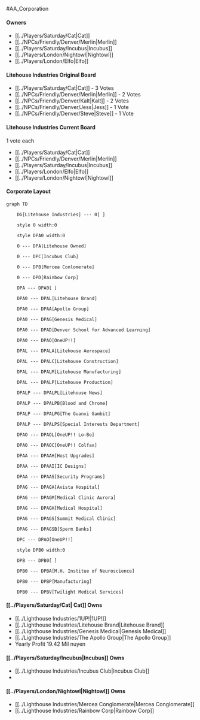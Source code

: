 #AA_Corporation
#### Owners
- [[../Players/Saturday/Cat|Cat]]
- [[../NPCs/Friendly/Denver/Merlin|Merlin]] 
- [[../Players/Saturday/Incubus|Incubus]]
- [[../Players/London/Nightowl|Nightowl]]
- [[../Players/London/Elfo|Elfo]]

#### Litehouse Industries Original Board
- [[../Players/Saturday/Cat|Cat]] - 3 Votes
- [[../NPCs/Friendly/Denver/Merlin|Merlin]] - 2 Votes
- [[../NPCs/Friendly/Denver/Kalt|Kalt]] - 2 Votes
- [[../NPCs/Friendly/Denver/Jess|Jess]] - 1 Vote
- [[../NPCs/Friendly/Denver/Steve|Steve]] - 1 Vote

#### Litehouse Industries Current Board
1 vote each
- [[../Players/Saturday/Cat|Cat]]
- [[../NPCs/Friendly/Denver/Merlin|Merlin]]
- [[../Players/Saturday/Incubus|Incubus]]
- [[../Players/London/Elfo|Elfo]]
- [[../Players/London/Nightowl|Nightowl]]

#### Corporate Layout
```mermaid
graph TD

    DG[Litehouse Industries] --- 0[ ]

    style 0 width:0

    style DPA0 width:0

    0 --- DPA[Litehouse Owned]
    
    0 --- DPC[Incubus Club]
    
    0 --- DPB[Mercea Conlomerate]
    
    0 --- DPD[Rainbow Corp]

    DPA --- DPA0[ ]

    DPA0 --- DPAL[Litehouse Brand]

    DPA0 --- DPAA[Apollo Group]

    DPA0 --- DPAG[Genesis Medical]
  
    DPA0 --- DPAD[Denver School for Advanced Learning]

    DPA0 --- DPAO[OneUP!!]

    DPAL --- DPALA[Litehouse Aerospace]

    DPAL --- DPALC[Litehouse Construction]

    DPAL --- DPALM[Litehouse Manufacturing]

    DPAL --- DPALP[Litehouse Production]

    DPALP --- DPALPL[Litehouse News]

    DPALP --- DPALPB[Blood and Chrome]

    DPALP --- DPALPG[The Guanxi Gambit]

    DPALP --- DPALPS[Special Interests Department]

    DPAO --- DPAOL[OneUP!! Lo-Bo]

    DPAO --- DPAOC[OneUP!! Colfax]

    DPAA --- DPAAH[Host Upgrades]

    DPAA --- DPAAI[IC Designs]

    DPAA --- DPAAS[Security Programs]
    
    DPAG --- DPAGA[Avista Hospital]

    DPAG --- DPAGM[Medical Clinic Aurora]

    DPAG --- DPAGH[Medical Hospital]

    DPAG --- DPAGS[Summit Medical Clinic]

    DPAG --- DPAGSB[Sperm Banks]

    DPC --- DPAO[OneUP!!]

    style DPB0 width:0

    DPB --- DPB0[ ]

    DPB0 --- DPBA[M.H. Institue of Neuroscience]

    DPB0 --- DPBP[Manufacturing]

    DPB0 --- DPBV[Twilight Medical Services]

```

#### [[../Players/Saturday/Cat| Cat]] Owns
- [[../Lighthouse Industries/1UP!|1UP!]]
- [[../Lighthouse Industries/Litehouse Brand|Litehouse Brand]]
-  [[../Lighthouse Industries/Genesis Medical|Genesis Medical]]
-  [[../Lighthouse Industries/The Apollo Group|The Apollo Group]]
-  Yearly Profit 19.42 Mil nuyen


#### [[../Players/Saturday/Incubus|Incubus]] Owns
- [[../Lighthouse Industries/Incubus Club|Incubus Club]]
- 

#### [[../Players/London/Nightowl|Nightowl]] Owns
- [[../Lighthouse Industries/Mercea Conglomerate|Mercea Conglomerate]]
- [[../Lighthouse Industries/Rainbow Corp|Rainbow Corp]]